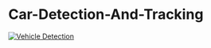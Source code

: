 # Car-Detection-And-Tracking

[![Vehicle Detection](http://img.youtube.com/vi/SJmEnVunI0s/0.jpg)](https://www.youtube.com/watch?v=SJmEnVunI0s)
